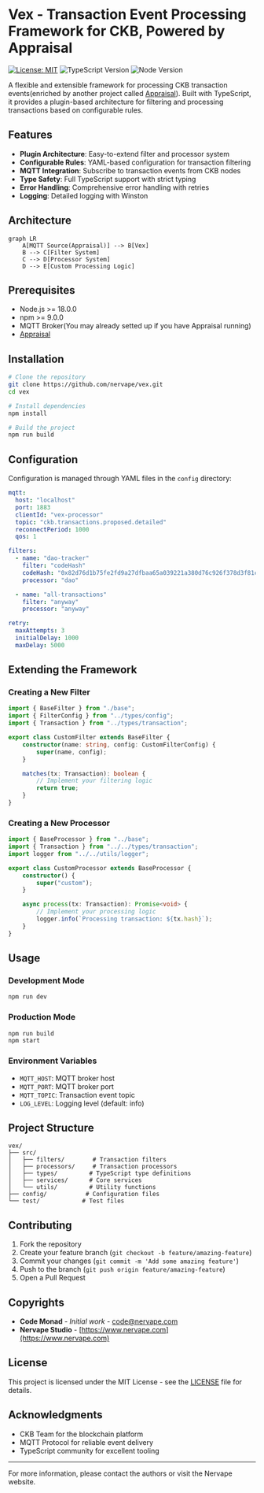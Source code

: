 # Vex - Transaction Event Processing Framework for CKB, Powered by Appraisal

[![License: MIT](https://img.shields.io/badge/License-MIT-yellow.svg)](https://opensource.org/licenses/MIT)
![TypeScript Version](https://img.shields.io/badge/typescript-%5E5.0.0-blue)
![Node Version](https://img.shields.io/badge/node-%5E18.0.0-green)

A flexible and extensible framework for processing CKB transaction events(enriched by another project called [Appraisal](https://github.com/nervape/appraisal.git)). Built with TypeScript, it provides a plugin-based architecture for filtering and processing transactions based on configurable rules.

## Features

- **Plugin Architecture**: Easy-to-extend filter and processor system
- **Configurable Rules**: YAML-based configuration for transaction filtering
- **MQTT Integration**: Subscribe to transaction events from CKB nodes
- **Type Safety**: Full TypeScript support with strict typing
- **Error Handling**: Comprehensive error handling with retries
- **Logging**: Detailed logging with Winston

## Architecture

```mermaid
graph LR
    A[MQTT Source(Appraisal)] --> B[Vex]
    B --> C[Filter System]
    C --> D[Processor System]
    D --> E[Custom Processing Logic]
```

## Prerequisites

- Node.js >= 18.0.0
- npm >= 9.0.0
- MQTT Broker(You may already setted up if you have Appraisal running)
- [Appraisal](https://github.com/nervape/appraisal.git)

## Installation

```bash
# Clone the repository
git clone https://github.com/nervape/vex.git
cd vex

# Install dependencies
npm install

# Build the project
npm run build
```

## Configuration

Configuration is managed through YAML files in the `config` directory:

```yaml
mqtt:
  host: "localhost"
  port: 1883
  clientId: "vex-processor"
  topic: "ckb.transactions.proposed.detailed"
  reconnectPeriod: 1000
  qos: 1

filters:
  - name: "dao-tracker"
    filter: "codeHash"
    codeHash: "0x82d76d1b75fe2fd9a27dfbaa65a039221a380d76c926f378d3f81cf3e7e13f2e"
    processor: "dao"

  - name: "all-transactions"
    filter: "anyway"
    processor: "anyway"

retry:
  maxAttempts: 3
  initialDelay: 1000
  maxDelay: 5000
```

## Extending the Framework

### Creating a New Filter

```typescript
import { BaseFilter } from "./base";
import { FilterConfig } from "../types/config";
import { Transaction } from "../types/transaction";

export class CustomFilter extends BaseFilter {
    constructor(name: string, config: CustomFilterConfig) {
        super(name, config);
    }

    matches(tx: Transaction): boolean {
        // Implement your filtering logic
        return true;
    }
}
```

### Creating a New Processor

```typescript
import { BaseProcessor } from "../base";
import { Transaction } from "../../types/transaction";
import logger from "../../utils/logger";

export class CustomProcessor extends BaseProcessor {
    constructor() {
        super("custom");
    }

    async process(tx: Transaction): Promise<void> {
        // Implement your processing logic
        logger.info(`Processing transaction: ${tx.hash}`);
    }
}
```

## Usage

### Development Mode

```bash
npm run dev
```

### Production Mode

```bash
npm run build
npm start
```

### Environment Variables

- `MQTT_HOST`: MQTT broker host
- `MQTT_PORT`: MQTT broker port
- `MQTT_TOPIC`: Transaction event topic
- `LOG_LEVEL`: Logging level (default: info)

## Project Structure

```
vex/
├── src/
│   ├── filters/        # Transaction filters
│   ├── processors/     # Transaction processors
│   ├── types/         # TypeScript type definitions
│   ├── services/      # Core services
│   └── utils/         # Utility functions
├── config/           # Configuration files
└── test/            # Test files
```

## Contributing

1. Fork the repository
2. Create your feature branch (`git checkout -b feature/amazing-feature`)
3. Commit your changes (`git commit -m 'Add some amazing feature'`)
4. Push to the branch (`git push origin feature/amazing-feature`)
5. Open a Pull Request

## Copyrights

- **Code Monad** - *Initial work* - [code@nervape.com](mailto:code@nervape.com)
- **Nervape Studio** - [https://www.nervape.com](https://www.nervape.com)

## License

This project is licensed under the MIT License - see the [LICENSE](LICENSE) file for details.

## Acknowledgments

- CKB Team for the blockchain platform
- MQTT Protocol for reliable event delivery
- TypeScript community for excellent tooling

---

For more information, please contact the authors or visit the Nervape website.
